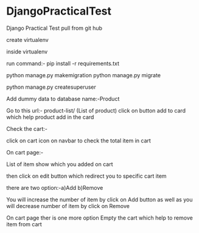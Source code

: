 # DjangoPracticalTest
Django Practical Test
pull from git hub

create virtualenv 

inside virtualenv

run command:-
pip install -r requirements.txt

python manage.py makemigration
python manage.py migrate

python manage.py createsuperuser

Add dummy data to database name:-Product

Go to this url:- product-list/ (List of product)
click on button add to card which help product add in the card

Check the cart:-

click on cart icon on navbar to check the total item in cart

On cart page:-

List of item show which you added on cart

then click on edit button which redirect you to specific cart item

there are two option:-a)Add b)Remove

You will increase the number of item by click on Add button as well as you will decrease number of item by click on Remove

On cart page ther is one more option
Empty the cart which help to remove item from cart
